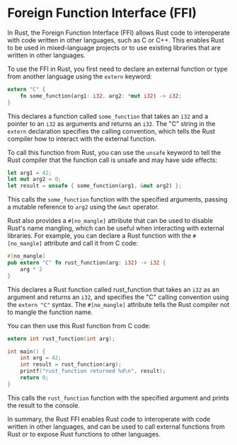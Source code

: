 # Foreign Function Interface (FFI)

In Rust, the Foreign Function Interface (FFI) allows Rust code to interoperate with code written in other languages, such as C or C++. This enables Rust to be used in mixed-language projects or to use existing libraries that are written in other languages.

To use the FFI in Rust, you first need to declare an external function or type from another language using the `extern` keyword:

```rust
extern "C" {
    fn some_function(arg1: i32, arg2: *mut i32) -> i32;
}
```

This declares a function called `some_function` that takes an `i32` and a pointer to an `i32` as arguments and returns an `i32`. The "C" string in the `extern` declaration specifies the calling convention, which tells the Rust compiler how to interact with the external function.

To call this function from Rust, you can use the `unsafe` keyword to tell the Rust compiler that the function call is unsafe and may have side effects:

```rust
let arg1 = 42;
let mut arg2 = 0;
let result = unsafe { some_function(arg1, &mut arg2) };
```

This calls the `some_function` function with the specified arguments, passing a mutable reference to `arg2` using the `&mut` operator.

Rust also provides a `#[no_mangle]` attribute that can be used to disable Rust's name mangling, which can be useful when interacting with external libraries. For example, you can declare a Rust function with the `#[no_mangle]` attribute and call it from C code:

```rust
#[no_mangle]
pub extern "C" fn rust_function(arg: i32) -> i32 {
    arg * 2
}
```

This declares a Rust function called rust_function that takes an `i32` as an argument and returns an `i32`, and specifies the "C" calling convention using the `extern "C"` syntax. The `#[no_mangle]` attribute tells the Rust compiler not to mangle the function name.

You can then use this Rust function from C code:

```c
extern int rust_function(int arg);

int main() {
    int arg = 42;
    int result = rust_function(arg);
    printf("rust_function returned %d\n", result);
    return 0;
}
```

This calls the `rust_function` function with the specified argument and prints the result to the console.

In summary, the Rust FFI enables Rust code to interoperate with code written in other languages, and can be used to call external functions from Rust or to expose Rust functions to other languages.
